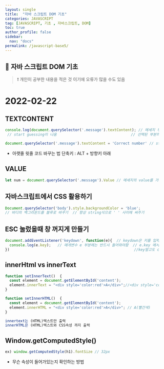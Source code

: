 ```yaml
---
layout: single
title:  "자바 스크립트 DOM 기초"
categories: JAVASCRIPT
tag: [JAVASCRIPT, 기초 , 자바스크립트, DOM]
toc: true
author_profile: false
sidebar:
  nav: "docs"
permalink: /javascript-base5/
---
```


## 🚀 자바 스크립트 DOM 기초

<!--Quote-->
> ❗ 개인이 공부한 내용을 적은 것 이기에 오류가 많을 수도 있음


# 2022-02-22

## TEXTCONTENT

```jsx
console.log(document.querySelector('.message').textContent); // 메세지 부분을 선택하고 
 // start guessing이 나옴                                  // 선택된 부분의 text를 얻어오기 

document.querySelector('.message').textContent = 'Correct number' // start gussing을 Correct number로 바꿈 
```

- 아랫줄 윗줄 코드 바꾸는 법  단축키  : ALT + 방향키 아래

## VALUE

```jsx
let num = document.querySelector('.message').Value // 메세지의 value를 가져와서 num에 저장
```

## 자바스크립트에서 CSS 활용하기

```jsx
Document.querySelector('body').style.backgroundColor = 'blue';
// 바디의 백그라운드를 블루로 바꾸기  // 항상 string식으로 ' ' 사이에 써주기 
```

## ESC 눌렀을때 창 꺼지게 만들기

```jsx
document.addEventListener('keydown', function(e){  // keydown은 키를 입력했을때 반응
  console.log(e.key);   // 매개변수 e 부분에는 반드시 들어와야함  // e.key 에서 key 부분은 
})                                                         //key말고도 code등등 사용가능 
```

## innerHtml vs innerText

```jsx
function setInnerText()  {
  const element = document.getElementById('content');
  element.innerText = "<div style='color:red'>A</div>";//<div style='color:red'>A</div>
}

function setInnerHTML()  {
  const element = document.getElementById('content');
  element.innerHTML = "<div style='color:red'>A</div>"; // A(빨간색)
}

innertext는 (HTML)텍스트만 출력 
innerHTML은 (HTML)텍스트와 CSS속성 까지 출력  
```

## Window.getComputedStyle()

```jsx
ex) window.getComputedStyle(h1).fontSize // 32px
```

- 무슨 속성이 들어가있는지 확인하는 방법